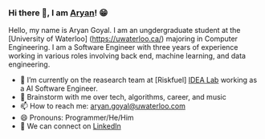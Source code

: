 ### Hi there 👋, I am [Aryan](https://goyalaryan.com/)! 😁

Hello, my name is Aryan Goyal. I am an ungdergraduate student at the [University of Waterloo] (https://uwaterloo.ca/) majoring in Computer Engineering. I am a Software Engineer with three years of experience working in various roles involving back end, machine learning, and data engineering.

- 🔭 I’m currently on the reasearch team at [Riskfuel] [IDEA Lab](http://web.engr.oregonstate.edu/~termehca/) working as a AI Software Engineer. 
- 💬 Brainstorm with me over tech, algorithms, career, and music 
- 📫 How to reach me: aryan.goyal@uwaterloo.com
- 😄 Pronouns: Programmer/He/Him
- 📝 We can connect on [LinkedIn](https://www.linkedin.com/in/aryan-goyal/)
